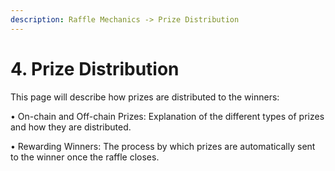 ```yaml
---
description: Raffle Mechanics -> Prize Distribution
---
```


# 4. Prize Distribution

This page will describe how prizes are distributed to the winners:

• On-chain and Off-chain Prizes: Explanation of the different types of prizes and how they are distributed.

• Rewarding Winners: The process by which prizes are automatically sent to the winner once the raffle closes.
